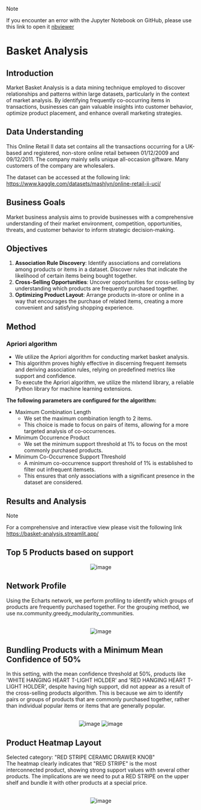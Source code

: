 > [!NOTE]
> If you encounter an error with the Jupyter Notebook on GitHub, please use this link to open it [nbviewer](https://nbviewer.org/github/Agungvpzz/Basket-Analysis/blob/main/Basket%20Analysis.ipynb)

# Basket Analysis
## Introduction
Market Basket Analysis is a data mining technique employed to discover relationships and patterns within large datasets, particularly in the context of market analysis. By identifying frequently co-occurring items in transactions, businesses can gain valuable insights into customer behavior, optimize product placement, and enhance overall marketing strategies.

## Data Understanding
This Online Retail II data set contains all the transactions occurring for a UK-based and registered, non-store online retail between 01/12/2009 and 09/12/2011. The company mainly sells unique all-occasion giftware. Many customers of the company are wholesalers.

The dataset can be accessed at the following link:
https://www.kaggle.com/datasets/mashlyn/online-retail-ii-uci/

## Business Goals
Market business analysis aims to provide businesses with a comprehensive understanding of their market environment, competition, opportunities, threats, and customer behavior to inform strategic decision-making.

## Objectives
1. **Association Rule Discovery**: Identify associations and correlations among products or items in a dataset. Discover rules that indicate the likelihood of certain items being bought together.
2. **Cross-Selling Opportunities**: Uncover opportunities for cross-selling by understanding which products are frequently purchased together.
4. **Optimizing Product Layout**: Arrange products in-store or online in a way that encourages the purchase of related items, creating a more convenient and satisfying shopping experience.

## Method
<h3>Apriori algorithm</h3>

- We utilize the Apriori algorithm for conducting market basket analysis.
- This algorithm proves highly effective in discerning frequent itemsets and deriving association rules, relying on predefined metrics like support and confidence.
- To execute the Apriori algorithm, we utilize the mlxtend library, a reliable Python library for machine learning extensions.

**The following parameters are configured for the algorithm:**
- Maximum Combination Length
  - We set the maximum combination length to 2 items.
  - This choice is made to focus on pairs of items, allowing for a more targeted analysis of co-occurrences.
- Minimum Occurrence Product
  - We set the minimum support threshold at 1% to focus on the most commonly purchased products.
- Minimum Co-Occurrence Support Threshold
  - A minimum co-occurrence support threshold of 1% is established to filter out infrequent itemsets.
  - This ensures that only associations with a significant presence in the dataset are considered.

## Results and Analysis
> [!NOTE]
> For a comprehensive and interactive view please visit the following link https://basket-analysis.streamlit.app/

<h2>Top 5 Products based on support</h2>
<div align=center>

  ![image](https://github.com/Agungvpzz/Basket-Analysis/assets/48642326/37062fde-5881-4424-af4f-304b9453e2e2)
</div>
  
<h2>Network Profile</h2>
Using the Echarts network, we perform profiling to identify which groups of products are frequently purchased together. For the grouping method, we use nx.community.greedy_modularity_communities.<br><br>
<div align=center>
  
  ![image](https://github.com/Agungvpzz/Basket-Analysis/assets/48642326/ca25a6b2-51db-4fda-a3ed-dbba479f4c84)
</div>


<h2>Bundling Products with a Minimum Mean Confidence of 50%</h2>
In this setting, with the mean confidence threshold at 50%, products like 'WHITE HANGING HEART T-LIGHT HOLDER' and 'RED HANGING HEART T-LIGHT HOLDER', despite having high support, did not appear as a result of the cross-selling products algorithm. This is because we aim to identify pairs or groups of products that are commonly purchased together, rather than individual popular items or items that are generally popular. <br><br>
<div align=center>
  
  ![image](https://github.com/Agungvpzz/Basket-Analysis/assets/48642326/4bdb9878-5aa2-4cdd-a580-15bd66cb7911)
  ![image](https://github.com/Agungvpzz/Basket-Analysis/assets/48642326/b33d56e2-3e1b-4232-bfa9-23544b34d324)
</div>


<h2>Product Heatmap Layout</h2>
Selected category: "RED STRIPE CERAMIC DRAWER KNOB" <br>
The heatmap clearly indicates that "RED STRIPE" is the most interconnected product, showing strong support values with several other products. The implications are we need to put a RED STRIPE on the upper shelf and bundle it with other products at a special price. <br><br>
<div align=center>

  ![image](https://github.com/Agungvpzz/Basket-Analysis/assets/48642326/743f627d-c5a5-4264-9b0c-0ef510b708b5)  
</div>







